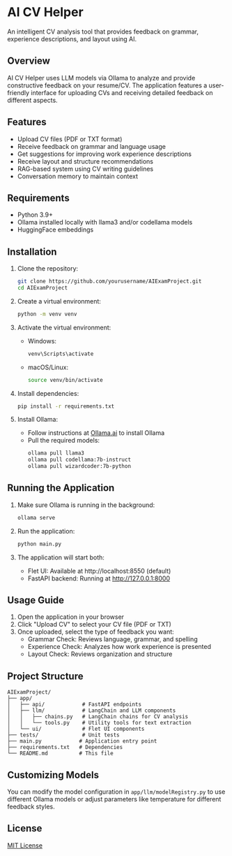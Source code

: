 # AI CV Helper

An intelligent CV analysis tool that provides feedback on grammar, experience descriptions, and layout using AI.

## Overview

AI CV Helper uses LLM models via Ollama to analyze and provide constructive feedback on your resume/CV. The application features a user-friendly interface for uploading CVs and receiving detailed feedback on different aspects.

## Features

- Upload CV files (PDF or TXT format)
- Receive feedback on grammar and language usage
- Get suggestions for improving work experience descriptions
- Receive layout and structure recommendations
- RAG-based system using CV writing guidelines
- Conversation memory to maintain context

## Requirements

- Python 3.9+
- Ollama installed locally with llama3 and/or codellama models
- HuggingFace embeddings

## Installation

1. Clone the repository:
   ```bash
   git clone https://github.com/yourusername/AIExamProject.git
   cd AIExamProject
   ```

2. Create a virtual environment:
   ```bash
   python -m venv venv
   ```

3. Activate the virtual environment:
   - Windows:
     ```bash
     venv\Scripts\activate
     ```
   - macOS/Linux:
     ```bash
     source venv/bin/activate
     ```

4. Install dependencies:
   ```bash
   pip install -r requirements.txt
   ```

5. Install Ollama:
   - Follow instructions at [Ollama.ai](https://ollama.ai) to install Ollama
   - Pull the required models:
     ```bash
     ollama pull llama3
     ollama pull codellama:7b-instruct
     ollama pull wizardcoder:7b-python
     ```

## Running the Application

1. Make sure Ollama is running in the background:
   ```bash
   ollama serve
   ```

2. Run the application:
   ```bash
   python main.py
   ```

3. The application will start both:
   - Flet UI: Available at http://localhost:8550 (default)
   - FastAPI backend: Running at http://127.0.0.1:8000

## Usage Guide

1. Open the application in your browser
2. Click "Upload CV" to select your CV file (PDF or TXT)
3. Once uploaded, select the type of feedback you want:
   - Grammar Check: Reviews language, grammar, and spelling
   - Experience Check: Analyzes how work experience is presented
   - Layout Check: Reviews organization and structure

## Project Structure

```
AIExamProject/
├── app/
│   ├── api/            # FastAPI endpoints
│   ├── llm/            # LangChain and LLM components
│   │   ├── chains.py   # LangChain chains for CV analysis
│   │   └── tools.py    # Utility tools for text extraction
│   └── ui/             # Flet UI components
├── tests/              # Unit tests
├── main.py            # Application entry point
├── requirements.txt   # Dependencies
└── README.md          # This file
```

## Customizing Models

You can modify the model configuration in `app/llm/modelRegistry.py` to use different Ollama models or adjust parameters like temperature for different feedback styles.

## License

[MIT License](LICENSE)

